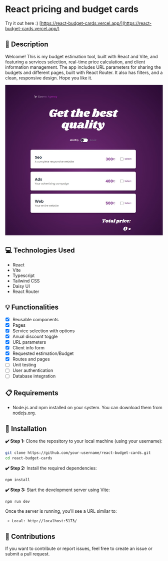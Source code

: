 # React pricing and budget cards

Try it out here :) [https://react-budget-cards.vercel.app/](https://react-budget-cards.vercel.app/)

## 📄 Description

Welcome! This is my budget estimation tool, built with React and Vite, and featuring a services selection, real-time price calculation, and client information management. The app includes URL parameters for sharing the budgets and different pages, built with React Router. It also has filters, and a clean, responsive design. Hope you like it.

![React estimation budget cards](src/assets/img/react-app-screenshot.jpg)

## 💻 Technologies Used

- React
- Vite
- Typescript
- Tailwind CSS
- Daisy UI
- React Router

## 💡 Functionalities

- [x] Reusable components
- [x] Pages
- [x] Service selection with options
- [x] Anual discount toggle
- [x] URL parameters
- [x] Client info form
- [x] Requested estimation/Budget
- [x] Routes and pages
- [ ] Unit testing
- [ ] User authentication
- [ ] Database integration

## 📋 Requirements

- Node.js and npm installed on your system. You can download them from [nodejs.org](https://nodejs.org/).

## 🚀 Installation

**✔️ Step 1:** Clone the repository to your local machine (using your username):

```bash
git clone https://github.com/your-username/react-budget-cards.git
cd react-budget-cards
```

**✔️ Step 2:** Install the required dependencies:

```bash
npm install
```

**✔️ Step 3:**  Start the development server using Vite:

```bash
npm run dev
```
Once the server is running, you'll see a URL similar to:

```bash
 > Local: http://localhost:5173/
```

## 🤝 Contributions
If you want to contribute or report issues, feel free to create an issue or submit a pull request.
